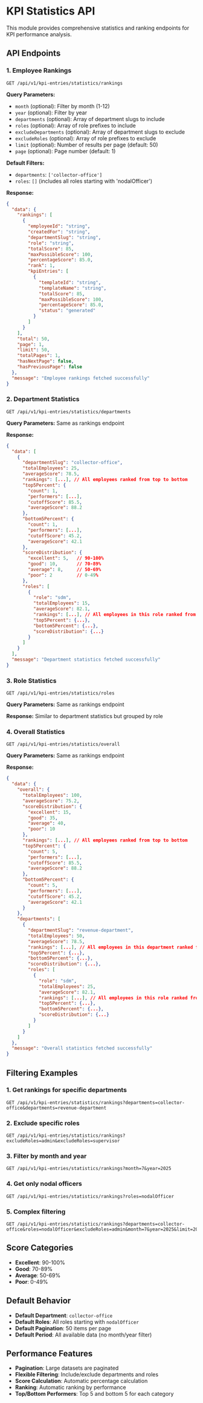 # KPI Statistics API

This module provides comprehensive statistics and ranking endpoints for KPI performance analysis.

## API Endpoints

### 1. Employee Rankings

```
GET /api/v1/kpi-entries/statistics/rankings
```

**Query Parameters:**

- `month` (optional): Filter by month (1-12)
- `year` (optional): Filter by year
- `departments` (optional): Array of department slugs to include
- `roles` (optional): Array of role prefixes to include
- `excludeDepartments` (optional): Array of department slugs to exclude
- `excludeRoles` (optional): Array of role prefixes to exclude
- `limit` (optional): Number of results per page (default: 50)
- `page` (optional): Page number (default: 1)

**Default Filters:**

- `departments`: `['collector-office']`
- `roles`: `[]` (includes all roles starting with 'nodalOfficer')

**Response:**

```json
{
  "data": {
    "rankings": [
      {
        "employeeId": "string",
        "createdFor": "string",
        "departmentSlug": "string",
        "role": "string",
        "totalScore": 85,
        "maxPossibleScore": 100,
        "percentageScore": 85.0,
        "rank": 1,
        "kpiEntries": [
          {
            "templateId": "string",
            "templateName": "string",
            "totalScore": 85,
            "maxPossibleScore": 100,
            "percentageScore": 85.0,
            "status": "generated"
          }
        ]
      }
    ],
    "total": 50,
    "page": 1,
    "limit": 50,
    "totalPages": 1,
    "hasNextPage": false,
    "hasPreviousPage": false
  },
  "message": "Employee rankings fetched successfully"
}
```

### 2. Department Statistics

```
GET /api/v1/kpi-entries/statistics/departments
```

**Query Parameters:** Same as rankings endpoint

**Response:**

```json
{
  "data": [
    {
      "departmentSlug": "collector-office",
      "totalEmployees": 25,
      "averageScore": 78.5,
      "rankings": [...], // All employees ranked from top to bottom
      "top5Percent": {
        "count": 1,
        "performers": [...],
        "cutoffScore": 85.5,
        "averageScore": 88.2
      },
      "bottom5Percent": {
        "count": 1,
        "performers": [...],
        "cutoffScore": 45.2,
        "averageScore": 42.1
      },
      "scoreDistribution": {
        "excellent": 5,   // 90-100%
        "good": 10,       // 70-89%
        "average": 8,     // 50-69%
        "poor": 2         // 0-49%
      },
      "roles": [
        {
          "role": "sdm",
          "totalEmployees": 15,
          "averageScore": 82.1,
          "rankings": [...], // All employees in this role ranked from top to bottom
          "top5Percent": {...},
          "bottom5Percent": {...},
          "scoreDistribution": {...}
        }
      ]
    }
  ],
  "message": "Department statistics fetched successfully"
}
```

### 3. Role Statistics

```
GET /api/v1/kpi-entries/statistics/roles
```

**Query Parameters:** Same as rankings endpoint

**Response:** Similar to department statistics but grouped by role

### 4. Overall Statistics

```
GET /api/v1/kpi-entries/statistics/overall
```

**Query Parameters:** Same as rankings endpoint

**Response:**

```json
{
  "data": {
    "overall": {
      "totalEmployees": 100,
      "averageScore": 75.2,
      "scoreDistribution": {
        "excellent": 15,
        "good": 35,
        "average": 40,
        "poor": 10
      },
      "rankings": [...], // All employees ranked from top to bottom
      "top5Percent": {
        "count": 5,
        "performers": [...],
        "cutoffScore": 85.5,
        "averageScore": 88.2
      },
      "bottom5Percent": {
        "count": 5,
        "performers": [...],
        "cutoffScore": 45.2,
        "averageScore": 42.1
      }
    },
    "departments": [
      {
        "departmentSlug": "revenue-department",
        "totalEmployees": 50,
        "averageScore": 78.5,
        "rankings": [...], // All employees in this department ranked from top to bottom
        "top5Percent": {...},
        "bottom5Percent": {...},
        "scoreDistribution": {...},
        "roles": [
          {
            "role": "sdm",
            "totalEmployees": 25,
            "averageScore": 82.1,
            "rankings": [...], // All employees in this role ranked from top to bottom
            "top5Percent": {...},
            "bottom5Percent": {...},
            "scoreDistribution": {...}
          }
        ]
      }
    ]
  },
  "message": "Overall statistics fetched successfully"
}
```

## Filtering Examples

### 1. Get rankings for specific departments

```
GET /api/v1/kpi-entries/statistics/rankings?departments=collector-office&departments=revenue-department
```

### 2. Exclude specific roles

```
GET /api/v1/kpi-entries/statistics/rankings?excludeRoles=admin&excludeRoles=supervisor
```

### 3. Filter by month and year

```
GET /api/v1/kpi-entries/statistics/rankings?month=7&year=2025
```

### 4. Get only nodal officers

```
GET /api/v1/kpi-entries/statistics/rankings?roles=nodalOfficer
```

### 5. Complex filtering

```
GET /api/v1/kpi-entries/statistics/rankings?departments=collector-office&roles=nodalOfficer&excludeRoles=admin&month=7&year=2025&limit=20&page=2
```

## Score Categories

- **Excellent**: 90-100%
- **Good**: 70-89%
- **Average**: 50-69%
- **Poor**: 0-49%

## Default Behavior

- **Default Department**: `collector-office`
- **Default Roles**: All roles starting with `nodalOfficer`
- **Default Pagination**: 50 items per page
- **Default Period**: All available data (no month/year filter)

## Performance Features

- **Pagination**: Large datasets are paginated
- **Flexible Filtering**: Include/exclude departments and roles
- **Score Calculation**: Automatic percentage calculation
- **Ranking**: Automatic ranking by performance
- **Top/Bottom Performers**: Top 5 and bottom 5 for each category
